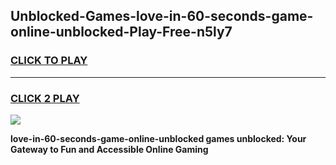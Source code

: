 
## Unblocked-Games-love-in-60-seconds-game-online-unblocked-Play-Free-n5ly7
<h3>
<a href="https://premium76.site?title=love-in-60-seconds-game-online-unblocked&ref=09A">CLICK TO PLAY</a></h3>
<hr>

<h3>
<a href="https://premium76.site?title=love-in-60-seconds-game-online-unblocked&ref=09A">CLICK 2 PLAY</a>
  
</h3>

<a href="https://premium76.site?title=love-in-60-seconds-game-online-unblocked&ref=09A"><img src="https://clearcache.store/games.png"></a>


**love-in-60-seconds-game-online-unblocked games unblocked: Your Gateway to Fun and Accessible Online Gaming**
